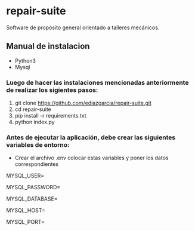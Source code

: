 # repair-suite
Software de propósito general orientado a talleres mecánicos.

## Manual de instalacion
 - Python3
 - Mysql
 
 ### Luego de hacer las instalaciones mencionadas anteriormente de realizar los sigientes pasos:
 
 1. git clone https://github.com/ediazgarcia/repair-suite.git
 2. cd repair-suite
 3. pip install -r requirements.txt
 4. python index.py
 
 
### Antes de ejecutar la aplicación, debe crear las siguientes variables de entorno:
- Crear el archivo .env colocar estas variables y poner los datos correspondientes 

MYSQL_USER=

MYSQL_PASSWORD=

MYSQL_DATABASE=

MYSQL_HOST=

MYSQL_PORT=

